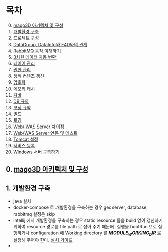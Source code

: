 # 목차 

0. [mago3D 아키텍처 및 구성](#0-mago3d-아키텍처-및-구성)
1. [개발환경 구축]()
2. [프로젝트 구성]()
3. [DataGroup, DataInfo와  F4D와의 관계]()
4. [RabbitMQ 동작 이해하기]()
5. [3차원 데이터 자동 변환]()
6. [레이어 관리]()
7. [권한 관리]()
8. [정적 컨텐츠 갱신]()
9. [암호화]()
10. [메모리 캐시]()
11. [자바]()
12. [DB 규약]()
13. [코딩 규약]()
14. [빌드]()
15. [로깅]()
16. [Web/ WAS Server 차이점]()
17. [Web/WAS Server 연동 및 테스트]()
18. [Tomcat 설정]()
19. [서비스 등록]()
20. [Windows 서버 구축하기]()



## 0. [mago3D 아키텍처 및 구성](./README.md) 

## 1. 개발환경 구축

- java 설치
- docker-compose 로 개발환경을 구축하는 경우 geoserver, database, rabbitmq 설정은 skip
- intellij 에서 개발환경을 구축하는 경우 static resource 들을 build 없이 갱신하기 위하여 resource 경로를 file path 로 잡아 주기 때문에, 실행을 bootRun 으로 실행하거나 configuration 에 Working directory 를 **$MODULE_WORKING_DIR$** 로 설정해 주어야 한다.
  [설치 가이드](./installation_guide.md)
- 